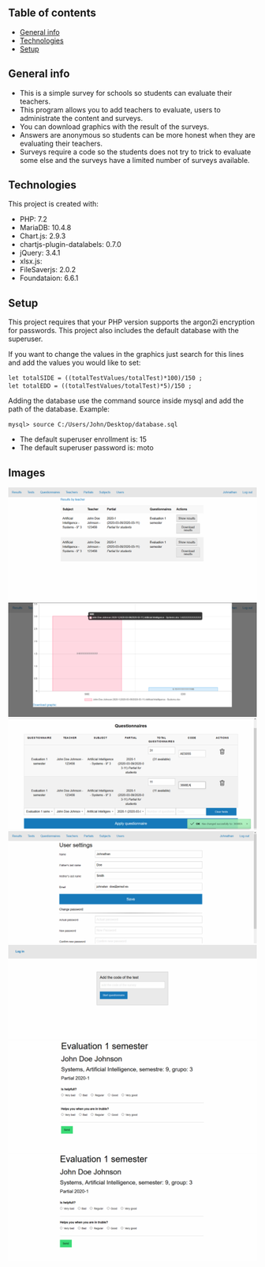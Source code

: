 ## Table of contents
* [General info](#general-info)
* [Technologies](#technologies)
* [Setup](#setup)

## General info
* This is a simple survey for schools so students can evaluate their teachers.
* This program allows you to add teachers to evaluate, users to administrate the content and surveys.
* You can download graphics with the result of the surveys.
* Answers are anonymous so students can be more honest when they are evaluating their teachers.
* Surveys require a code so the students does not try to trick to evaluate some else and the surveys have a limited number of surveys available.

## Technologies
This project is created with:
* PHP: 7.2
* MariaDB: 10.4.8
* Chart.js: 2.9.3
* chartjs-plugin-datalabels: 0.7.0
* jQuery: 3.4.1
* xlsx.js: 
* FileSaverjs: 2.0.2
* Foundataion: 6.6.1

## Setup
This project requires that your PHP version supports the argon2i encryption for passwords.
This project also includes the default database with the superuser.

If you want to change the values in the graphics just search for this lines and add the values you would like to set:
```
let totalSIDE = ((totalTestValues/totalTest)*100)/150 ;
let totalEDD = ((totalTestValues/totalTest)*5)/150 ;
```

Adding the database use the command source inside mysql and add the path of the database. Example:
```
mysql> source C:/Users/John/Desktop/database.sql
```

* The default superuser enrollment is: 15
* The default superuser password is: moto

## Images
![Demo 1](./assets/images/demo1.png)
![Demo 2](./assets/images/demo2.png)
![Demo 3](./assets/images/demo3.png)
![Demo 4](./assets/images/demo4.png)
![Demo 5](./assets/images/demo5.png)
![Demo 6](./assets/images/demo6.png)
![Demo 7](./assets/images/demo7.png)
